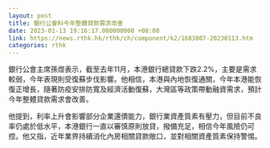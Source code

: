```yaml
---
layout: post
title: 銀行公會料今年整體貸款需求改善
date: 2023-01-13 19:16:17.000000000 +08:00
link: https://news.rthk.hk/rthk/ch/component/k2/1683807-20230113.htm
categories: rthk
---
```


銀行公會主席孫煜表示，截至去年11月，本港銀行總貸款下跌2.2%，主要是需求較弱，今年表現則受復蘇步伐影響。他相信，本港與內地恢復通關，今年本港能恢復正增長，隨著防疫安排防寬及經濟活動復蘇，大灣區等政策帶動融資需求，預計今年整體貸款需求會改善。

他提到，利率上升會影響部分企業還債能力，銀行業資產質素有壓力，但目前不良率仍處於低水平，本港銀行一直以審慎原則放貸，撥備充足，相信今年風險仍可控。他又指，近年業界持續消化內房相關貸款敞口，並對相關資產質素保持警惕。
